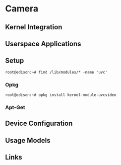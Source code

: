 Camera
==

## Kernel Integration
## Userspace Applications
## Setup

    root@edison:~# find /lib/modules/* -name 'uvc'

### Opkg

    root@edison:~# opkg install kernel-module-uvcvideo

### Apt-Get

## Device Configuration
## Usage Models
## Links
